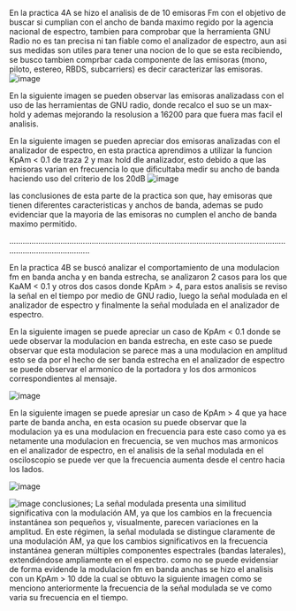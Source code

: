 En la practica 4A se hizo el analisis de de 10 emisoras Fm con el objetivo de buscar si cumplian con el ancho de banda maximo regido 
por la agencia nacional de espectro, tambien para comprobar que la herramienta GNU Radio no es tan precisa ni tan fiable como el analizador
de espectro, aun asi sus medidas son utiles para tener una nocion de lo que se esta recibiendo, se busco tambien comprbar cada componente
de las emisoras (mono, piloto, estereo, RBDS, subcarriers) es decir caracterizar las emisoras.
![image](https://github.com/user-attachments/assets/a9d8765e-4959-41a4-aa3d-ae7fde183ab9)


En la siguiente imagen se pueden observar las emisoras analizadass con el uso de las herramientas de GNU radio, donde recalco el suo se un max-hold 
y ademas mejorando la resolusion  a 16200 para que fuera mas facil el analisis.



En la siguiente imagen se pueden apreciar dos emisoras analizadas con el analizador de espectro, en esta practica aprendimos a utilizar la funcion KpAm < 0.1 
de traza 2 y max hold dle analizador, esto debido a que las emisoras varian en frecuencia lo que dificultaba medir su ancho de banda haciendo uso del criterio
de los 20dB
![image](https://github.com/user-attachments/assets/be85ff43-e4af-47a6-be50-b61a50bcd30f)

las conclusiones de esta parte de la practica son que, hay emisoras que tienen diferentes caracteristicas y anchos de banda, ademas se pudo evidenciar
que la mayoria de las emisoras no cumplen el ancho de banda maximo permitido.

................................................................................................................................................................

En la practica 4B se buscó analizar el comportamiento de una modulacion fm en banda ancha y en banda estrecha, se analizaron 2 casos para los que KaAM < 0.1 y otros 
dos casos donde KpAm > 4, para estos analisis se reviso la señal en el tiempo por medio de GNU radio, luego la señal modulada en el analizador de espectro y finalmente
la señal modulada en el analizador de espectro.

En la siguiente imagen se puede apreciar un caso de KpAm < 0.1 donde se uede observar la modulacion en banda estrecha, en este caso se puede observar que esta modulacion
se parece mas a una modulacion en amplitud esto se da por el hecho de ser banda estrecha en el analizador de espectro se puede observar el armonico de la portadora y los
dos armonicos correspondientes al mensaje.

![image](https://github.com/user-attachments/assets/0b94b06d-01d2-4fe2-85ba-7d7879314dbb)

En la siguiente imagen se puede apresiar un caso de KpAm > 4 que ya hace parte de banda ancha, en esta ocasion su puede observar que la modulacion ya es una modulacion 
en frecuencia para este caso como ya es netamente una modulacion en frecuencia, se ven muchos mas armonicos en el analizador de espectro, en el analisis de la señal modulada 
en el osciloscopio se puede ver que la frecuencia aumenta desde el centro hacia los lados.

![image](https://github.com/user-attachments/assets/911c0acc-8a2b-409f-a0a6-d1c7da26e970)


![image](https://github.com/user-attachments/assets/0857a6b3-d110-4372-abe0-3133d31f5e19)
conclusiones;
La señal modulada presenta una similitud significativa con la modulación AM, ya que los cambios en la frecuencia instantánea son pequeños y, visualmente, parecen variaciones en la amplitud.
En este régimen, la señal modulada se distingue claramente de una modulación AM, ya que los cambios significativos en la frecuencia instantánea generan múltiples componentes espectrales (bandas laterales), extendiéndose ampliamente en el espectro.
como no se puede evidensiar de forma evidende la modulacion fm en banda anchas se hizo el analisis con un KpAm > 10 dde la cual se obtuvo la siguiente imagen como se menciono
anteriormente la frecuencia de la señal modulada se ve como varia su frecuencia en el tiempo.

